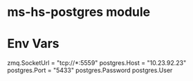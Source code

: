 # ms-hs-postgres module
 

# Env Vars
zmq.SocketUrl = "tcp://*:5559"
postgres.Host =  "10.23.92.23"
postgres.Port = "5433"
postgres.Password
postgres.User

